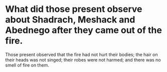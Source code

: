 # What did those present observe about Shadrach, Meshack and Abednego after they came out of the fire.

Those present observed that the fire had not hurt their bodies; the hair on their heads was not singed; their robes were not harmed; and there was no smell of fire on them.
